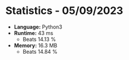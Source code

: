 # Statistics - 05/09/2023

- **Language:** Python3
- **Runtime:** 43 ms
    - Beats 14.13 %
- **Memory:** 16.3 MB
    - Beats 14.84 %